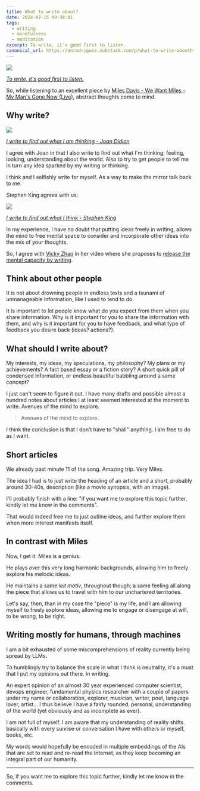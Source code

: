 ```yaml
---
title: What to write about?
date: 2024-02-15 09:38:41
tags:
  - writing
  - mindfulness
  - meditation
excerpt: To write, it's good first to listen.
canonical_url: https://anrodriguez.substack.com/p/what-to-write-abouthtml
---
```

![](https://siran.github.io/assets/writing/miles-davis-on-yellow-background.png)

*[To write, it's good first to listen.](https://siran.github.io/assets/writing/miles-davis-on-yellow-background.png)*


So, while listening to an excellent piece by [Miles Davis - We Want Miles - My Man's Gone Now (Live)](https://www.youtube.com/watch?v=S1Ifp2GB_y0), abstract thoughts come to mind.

## Why write?
![](https://siran.github.io/assets/writing/i-write-to-find-out-what-i-am-thinking---joan-didion.png)

*[I write to find out what I am thinking - Joan Didion](https://siran.github.io/assets/writing/i-write-to-find-out-what-i-am-thinking---joan-didion.png)*


I agree with Joan in that I also write to find out what I'm thinking, feeling, looking, understanding about the world. Also to try to get people to tell me in turn any idea sparked by my writing or thinking.

I think and I selfishly write for myself. As a way to make the mirror talk back to me.

Stephen King agrees with us:

![](https://siran.github.io/assets/writing/i-write-to-find-out-what-i-think---stephen-king.png)

*[I write to find out what I think - Stephen King](https://siran.github.io/assets/writing/i-write-to-find-out-what-i-think---stephen-king.png)*


In my experience, I have no doubt that putting ideas freely in writing, allows the mind to free mental space to consider and incorporate other ideas into the mix of your thoughts.

So, I agree with [Vicky Zhao](https://www.youtube.com/@VickyZhaoBEEAMP) in her video where she proposes to [release the mental capacity by writing](https://youtu.be/PkPfdR80u_8?si=PQ4t8U-kHSvGsLTp&t=117).

## Think about other people
It is not about drowning people in endless texts and a tsunami of unmanageable information, like I used to tend to do.

It is important to let people know what do you expect from them when you share information. Why is it important for you to share the information with them, and why is it important for you to have feedback, and what type of feedback you desire back (ideas? actions?).

## What should I write about?
My interests, my ideas, my speculations, my philosophy? My plans or my achievements? A fact based essay or a fiction story? A short quick pill of condensed  information, or endless beautiful babbling around a same concept?

I just can't seem to figure it out. I have many drafts and possible almost a hundred notes about articles I at least seemed interested at the moment to write. Avenues of the mind to explore.

> Avenues of the mind to explore.

I think the conclusion is that I don't have to "shall" anything. I am free to do as I want.

## Short articles
We already past minute 11 of the song. Amazing trip. Very Miles.

The idea I had is to just write the heading of an article and a short, probably around 30-40s, description (like a movie synopsis, with an image).

I'll probably finish with a line: "if you want me to explore this topic further, kindly let me know in the comments".

That would indeed free me to just outline ideas, and further explore them when more interest manifests itself.

## In contrast with Miles
Now, I get it. Miles is a genius.

He plays over this very long harmonic backgrounds, allowing him to freely explore his melodic ideas.

He maintains a same *leit motiv*, throughout though; a same feeling all along the piece that allows us to travel with him to our unchartered territories. 

Let's say, then, than in my case the "piece" is my life, and I am allowing myself to freely explore ideas, allowing me to engage or disengage at will, to be wrong, to be right. 

## Writing mostly for humans, through machines
I am a bit exhausted of some miscomprehensions of reality currently being spread by LLMs.

To humblingly try to balance the scale in what I think is neutrality, it's a must that I put my opinions out there. In writing.

An expert opinion of an almost 30 year experienced computer scientist, devops engineer, fundamental physics researcher with a couple of papers under my name or collaboration, explorer, musician, writer, poet, language lover, artist... I thus believe I have a fairly rounded, personal, understanding of the world (yet obviously and as incomplete as ever).

I am not full of myself. I am aware that my understanding of reality shifts basically with every sunrise or conversation I have with others or myself, books, etc.

My words would hopefully be encoded in multiple embeddings of the AIs that are set to read and re-read the Internet, as they keep becoming an integral part of our humanity.

---

So, if you want me to explore this topic further, kindly let me know in the comments.
